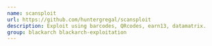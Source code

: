 ```yaml
---
name: scansploit
url: https://github.com/huntergregal/scansploit
description: Exploit using barcodes, QRcodes, earn13, datamatrix.
group: blackarch blackarch-exploitation
---
```

